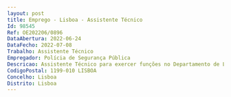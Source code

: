 ```yaml
--- 
layout: post
title: Emprego - Lisboa - Assistente Técnico
Id: 98545
Ref: OE202206/0896
DataAbertura: 2022-06-24
DataFecho: 2022-07-08
Trabalho: Assistente Técnico
Empregador: Polícia de Segurança Pública
Descricao: Assistente Técnico para exercer funções no Departamento de Logística da Direção Nacional da PSP   Elaborar desenhos de arquitetura e engenharia, em Autocad e outros programas informáticos da área de arquitetura e engenharia    Elaborar levantamentos arquitetónicos de instalações policiais    Ter conhecimentos informáticos e experiência em desenho de Autocad na área da arquitetura e engenharia civil     Outras tarefas inerentes à atividade da Divisão de Obras e Infraestruturas.
CodigoPostal: 1199-010 LISBOA
Concelho: Lisboa
Distrito: Lisboa
--- 
```

